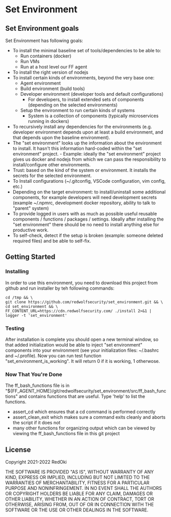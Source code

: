 # Set Environment

## Set Environment goals

Set Environment has following goals:
- To install the minimal baseline set of tools/dependencies to be able to:
    - Run containers (docker)
    - Run VMs
    - Run at a host level our FF agent
- To install the right version of nodejs
- To install certain kinds of environments, beyond the very base one:
    - Agent environment
    - Build environment (build tools)
    - Developer environment (developer tools and default configurations)
        - For developers, to install extended sets of components (depending on the selected environments)
    - Setup the environment to run certain kinds of systems
        - System is a collection of components (typically microservices running in dockers)
- To recursively install any dependencies for the environments (e.g. developer environment depends upon at least a build environment, and that depends upon the baseline environment).
- The "set environment" looks up the information about the environment to install. It hasn't this information hard-coded within the "set environment" project.
        - Example: ideally the "set environment" project gives us docker and nodejs from which we can pass the responsibility to install/configure other environments.
- Trust: based on the kind of the system or environment. It installs the secrets for the selected environment.
- To Install configurations (~/.gitconfig,  VSCode configuration, vim config, etc.)
- Depending on the target environment: to install/uninstall some additional components, for example developers will need development secrets (example ~/.npmrc, development docker repository, ability to talk to "parent" system)
- To provide logged in users with as much as possible useful reusable components / functions / packages / settings. Ideally after installing the "set environment" there should be no need to install anything else for productive work.
- To self-check, detect if the setup is broken (example: someone deleted required files) and be able to self-fix.

## Getting Started

### Installing

In order to use this environment, you need to download this project from github and run installer by teh following commands:
``` 
cd /tmp && \
git clone https://github.com/redwolfsecurity/set_environment.git && \
cd set_environment && \
FF_CONTENT_URL=https://cdn.redwolfsecurity.com/ ./install 2>&1 | logger -t 'set_environment'
```

### Testing

After installation is complete you should open a new terminal window, so that added initialization would be able to inject "set environment" components into your environment (see your initialization files: ~/.bashrc and ~/.profile).
Now you can run test function "set_environment_is_working". It will return 0 if it is working, 1 otherwose.

### Now That You're Done

The ff_bash_functions file is in "${FF_AGENT_HOME}/git/redwolfsecurity/set_environment/src/ff_bash_functions" and contains functions that are useful. Type 'help' to list the functions.

- assert_cd which ensures that a cd command is performed correctly
- assert_clean_exit which makes sure a command exits cleanly and aborts the script if it does not
- many other functions for organizing output which can be viewed by viewing the ff_bash_functions file in this git project

## License

Copyright 2021-2022 RedOki

THE SOFTWARE IS PROVIDED "AS IS", WITHOUT WARRANTY OF ANY KIND, EXPRESS OR IMPLIED, INCLUDING BUT NOT LIMITED TO THE WARRANTIES OF MERCHANTABILITY, FITNESS FOR A PARTICULAR PURPOSE AND NONINFRINGEMENT. IN NO EVENT SHALL THE AUTHORS OR COPYRIGHT HOLDERS BE LIABLE FOR ANY CLAIM, DAMAGES OR OTHER LIABILITY, WHETHER IN AN ACTION OF CONTRACT, TORT OR OTHERWISE, ARISING FROM, OUT OF OR IN CONNECTION WITH THE SOFTWARE OR THE USE OR OTHER DEALINGS IN THE SOFTWARE. 

